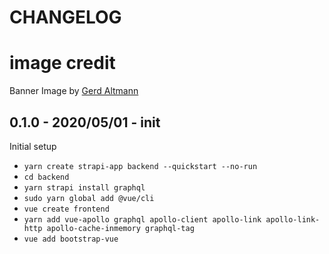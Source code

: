 # CHANGELOG

# image credit
Banner Image by [Gerd Altmann](https://pixabay.com/users/geralt-9301)

## 0.1.0 - 2020/05/01 - init

Initial setup

- `yarn create strapi-app backend --quickstart --no-run`
- `cd backend`
- `yarn strapi install graphql`
- `sudo yarn global add @vue/cli`
- `vue create frontend`
- `yarn add vue-apollo graphql apollo-client apollo-link apollo-link-http apollo-cache-inmemory graphql-tag`
- `vue add bootstrap-vue`
